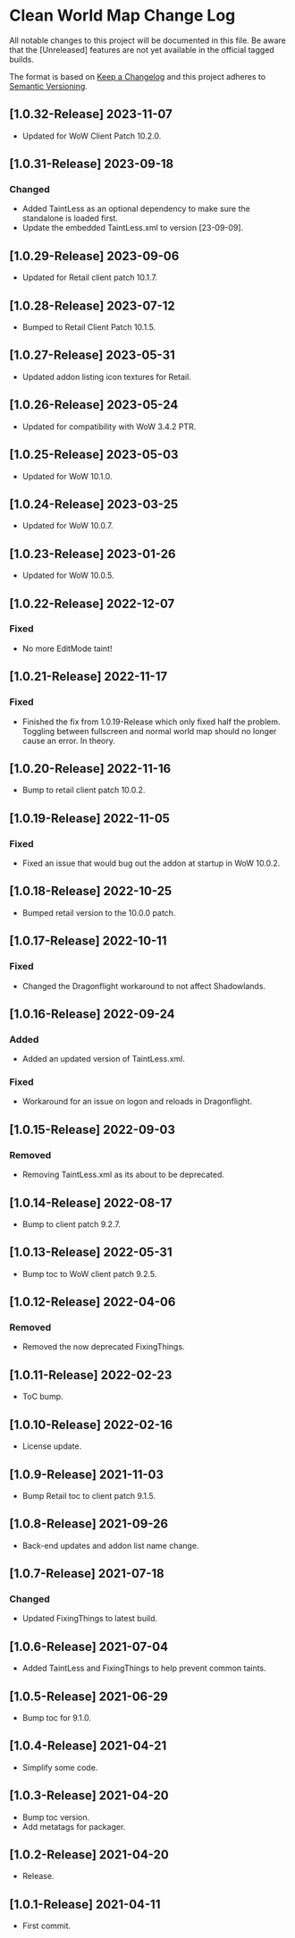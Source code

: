 # Clean World Map Change Log
All notable changes to this project will be documented in this file. Be aware that the [Unreleased] features are not yet available in the official tagged builds.

The format is based on [Keep a Changelog](http://keepachangelog.com/)
and this project adheres to [Semantic Versioning](http://semver.org/).

## [1.0.32-Release] 2023-11-07
- Updated for WoW Client Patch 10.2.0.

## [1.0.31-Release] 2023-09-18
### Changed
- Added TaintLess as an optional dependency to make sure the standalone is loaded first.
- Update the embedded TaintLess.xml to version [23-09-09].

## [1.0.29-Release] 2023-09-06
- Updated for Retail client patch 10.1.7.

## [1.0.28-Release] 2023-07-12
- Bumped to Retail Client Patch 10.1.5.

## [1.0.27-Release] 2023-05-31
- Updated addon listing icon textures for Retail.

## [1.0.26-Release] 2023-05-24
- Updated for compatibility with WoW 3.4.2 PTR.

## [1.0.25-Release] 2023-05-03
- Updated for WoW 10.1.0.

## [1.0.24-Release] 2023-03-25
- Updated for WoW 10.0.7.

## [1.0.23-Release] 2023-01-26
- Updated for WoW 10.0.5.

## [1.0.22-Release] 2022-12-07
### Fixed
- No more EditMode taint!

## [1.0.21-Release] 2022-11-17
### Fixed
- Finished the fix from 1.0.19-Release which only fixed half the problem. Toggling between fullscreen and normal world map should no longer cause an error. In theory.

## [1.0.20-Release] 2022-11-16
- Bump to retail client patch 10.0.2.

## [1.0.19-Release] 2022-11-05
### Fixed
- Fixed an issue that would bug out the addon at startup in WoW 10.0.2.

## [1.0.18-Release] 2022-10-25
- Bumped retail version to the 10.0.0 patch.

## [1.0.17-Release] 2022-10-11
### Fixed
- Changed the Dragonflight workaround to not affect Shadowlands.

## [1.0.16-Release] 2022-09-24
### Added
- Added an updated version of TaintLess.xml.

### Fixed
- Workaround for an issue on logon and reloads in Dragonflight.

## [1.0.15-Release] 2022-09-03
### Removed
- Removing TaintLess.xml as its about to be deprecated.

## [1.0.14-Release] 2022-08-17
- Bump to client patch 9.2.7.

## [1.0.13-Release] 2022-05-31
- Bump toc to WoW client patch 9.2.5.

## [1.0.12-Release] 2022-04-06
### Removed
- Removed the now deprecated FixingThings.

## [1.0.11-Release] 2022-02-23
- ToC bump.

## [1.0.10-Release] 2022-02-16
- License update.

## [1.0.9-Release] 2021-11-03
- Bump Retail toc to client patch 9.1.5.

## [1.0.8-Release] 2021-09-26
- Back-end updates and addon list name change.

## [1.0.7-Release] 2021-07-18
### Changed
- Updated FixingThings to latest build.

## [1.0.6-Release] 2021-07-04
- Added TaintLess and FixingThings to help prevent common taints.

## [1.0.5-Release] 2021-06-29
- Bump toc for 9.1.0.

## [1.0.4-Release] 2021-04-21
- Simplify some code.

## [1.0.3-Release] 2021-04-20
- Bump toc version.
- Add metatags for packager.

## [1.0.2-Release] 2021-04-20
- Release.

## [1.0.1-Release] 2021-04-11
- First commit.
